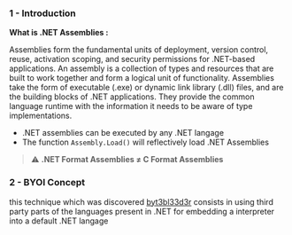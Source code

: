 ### 1 - Introduction 

**What is .NET Assemblies :**

Assemblies form the fundamental units of deployment, version control, reuse, activation scoping, and security permissions for .NET-based applications. An assembly is a collection of types and resources that are built to work together and form a logical unit of functionality. Assemblies take the form of executable (.exe) or dynamic link library (.dll) files, and are the building blocks of .NET applications. 
They provide the common language runtime with the information it needs to be aware of type implementations.



- .NET assemblies can be executed by any .NET langage
- The function `Assembly.Load()` will reflectively load .NET Assemblies

>⚠️  **.NET Format Assemblies ≠ C Format Assemblies**

### 2 - BYOI Concept

this technique which was discovered [byt3bl33d3r](https://github.com/byt3bl33d3r) consists in using third party parts of the languages present in .NET for embedding a interpreter into a default .NET langage

